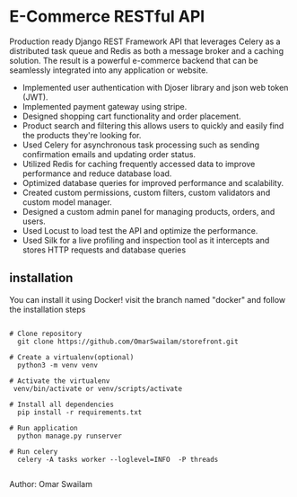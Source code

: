 # E-Commerce RESTful API
Production ready Django REST Framework API that leverages Celery as a distributed task queue and Redis as both a
message broker and a caching solution. The result is a powerful e-commerce backend that can be seamlessly integrated into
any application or website.

- Implemented user authentication with Djoser library and json web token (JWT).
- Implemented payment gateway using stripe.
- Designed shopping cart functionality and order placement.
- Product search and filtering this allows users to quickly and easily find the products they're looking for.
- Used Celery for asynchronous task processing such as sending confirmation emails and updating order status.
- Utilized Redis for caching frequently accessed data to improve performance and reduce database load.
- Optimized database queries for improved performance and scalability.
- Created custom permissions, custom filters, custom validators and custom model manager.
- Designed a custom admin panel for managing products, orders, and users.
- Used Locust to load test the API and optimize the performance.
- Used Silk for a live profiling and inspection tool as it intercepts and stores HTTP requests and database queries

## installation
You can install it using Docker! visit the branch named "docker" and follow the installation steps
```

# Clone repository
  git clone https://github.com/OmarSwailam/storefront.git

# Create a virtualenv(optional)
  python3 -m venv venv

# Activate the virtualenv
 venv/bin/activate or venv/scripts/activate

# Install all dependencies
  pip install -r requirements.txt

# Run application
  python manage.py runserver

# Run celery
  celery -A tasks worker --loglevel=INFO  -P threads


```

Author: Omar Swailam
